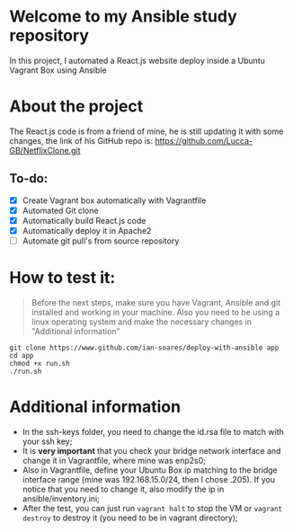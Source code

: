 # Welcome to my Ansible study repository
In this project, I automated a React.js website deploy inside a Ubuntu Vagrant Box using Ansible

# About the project
The React.js code is from a friend of mine, he is still updating it with some changes, the link of his GitHub repo is: https://github.com/Lucca-GB/NetflixClone.git

## To-do:
- [x] Create Vagrant box automatically with Vagrantfile
- [x] Automated Git clone 
- [x] Automatically build React.js code
- [x] Automatically deploy it in Apache2
- [ ] Automate git pull's from source repository

# How to test it:
> Before the next steps, make sure you have Vagrant, Ansible and git installed and working in your machine. Also you need to be using a linux operating system and make the necessary changes in "Additional information"

```
git clone https://www.github.com/ian-soares/deploy-with-ansible app
cd app
chmod +x run.sh
./run.sh
```

# Additional information
- In the ssh-keys folder, you need to change the id.rsa file to match with your ssh key;
- It is **very important** that you check your bridge network interface and change it in Vagrantfile, where mine was enp2s0;
- Also in Vagrantfile, define your Ubuntu Box ip matching to the bridge interface range (mine was 192.168.15.0/24, then I chose .205). If you notice that you need to change it, also modify the ip in ansible/inventory.ini;
- After the test, you can just run `vagrant halt` to stop the VM or `vagrant destroy` to destroy it (you need to be in vagrant directory);